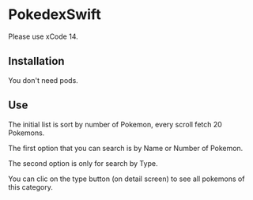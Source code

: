 # PokedexSwift

Please use xCode 14.

## Installation

You don't need pods.

## Use

The initial list is sort by number of Pokemon, every scroll fetch 20 Pokemons.

The first option that you can search is by Name or Number of Pokemon.

The second option is only for search by Type.

You can clic on the type button (on detail screen) to see all pokemons of this category.

